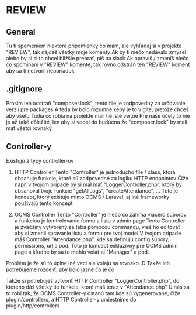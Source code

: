 # REVIEW

## General
Tu ti spomeniem niektoré pripomienky čo mám, ale vyhľadaj si v projekte "REVIEW", tak nájdeš všetky moje komenty
Ak by ti niečo nedávalo zmysel alebo by si si to chcel bližšie prebrať, píš na slack
Ak opravíš / zmeníš niečo čo spomínam v "REVIEW" komente, tak rovno odstráň ten "REVIEW" koment aby sa ti netvoril neporiadok

## .gitignore
Prosím len odstráň "composer.lock", tento file je zodpovedný za určovanie verzií pre packages
A teda by bolo rozumné keby je to v gite, pretože chceš aby všetci ľudia čo robia na projekte mali tie isté verzie
Pre naše účely to nie je až také dôležité, len aby si vedel do budúcna že "composer.lock" by mali mať všetci rovnaký

## Controller-y
Existujú 2 typy controller-ov

1. HTTP Controller
Tento "Controller" je jednoducho file / class, ktorá obsahuje funkcie, ktoré sú zodpovedné za logiku HTTP endpointov
Čiže napr. v tvojom prípade by si mal mať "LoggerController.php", ktorý by obsahoval tvoje funkcie "getAllLogs", "createAttendance", ...
Toto je koncept, ktorý existuje mimo OCMS / Laravel, aj iné frameworky používajú tento koncept

2. OCMS Controller
Tento "Controller" je niečo čo zahŕňa viacero súborov a funkciou je kontrolovanie formu a listu v admin page
Tento Controller je zväčšiny vytvorený za teba pomocou commandu, vieš ho editovať aby si zmenil správanie listu a formu pre tvoj model
V tvojom prípade máš Controller "Attendance.php", kde sa definujú config súbory, permissions, url a pod.
Toto je koncept exkluzívny pre OCMS admin page a kľudne by sa to mohlo volať aj "Manager" a pod.

Problém je že sú to úplne iné veci ale volajú sa rovnako :D
Takže ich potrebujeme rozdeliť, aby bolo jasné čo je čo

Takže si potrebuješ vytvoriť HTTP Controller "LoggerController.php", do ktorého dáš všetky tie funkcie, ktoré máš teraz v "Attendance.php"
U nás sa to robí tak, že OCMS Controller-y ostanú tam kde sú vygenerované, čiže plugin/controllers, a HTTP Controller-y umiestnime do plugin/http/controllers

